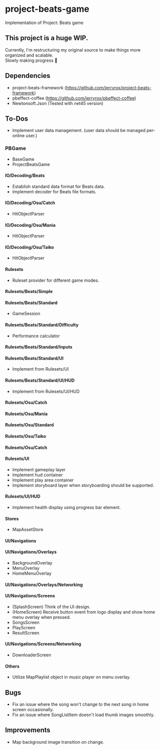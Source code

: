 # project-beats-game
Implementation of Project: Beats game
  
## This project is a huge WIP.
Currently, I'm restructuring my original source to make things more organized and scalable.  
Slowly making progress 🧩

## Dependencies
- project-beats-framework (https://github.com/jerryrox/project-beats-framework)
- pbeffect-coffee (https://github.com/jerryrox/pbeffect-coffee)
- Newtonsoft.Json (Tested with net45 version)

## To-Dos
- Implement user data management. (user data should be managed per-online user.)
### PBGame
- BaseGame
- ProjectBeatsGame
#### IO/Decoding/Beats
- Establish standard data format for Beats data.
- Implement decoder for Beats file formats.
#### IO/Decoding/Osu/Catch
- HitObjectParser
#### IO/Decoding/Osu/Mania
- HitObjectParser
#### IO/Decoding/Osu/Taiko
- HitObjectParser
#### Rulesets
- Ruleset provider for different game modes.
#### Rulesets/Beats/Simple
#### Rulesets/Beats/Standard
- GameSession
#### Rulesets/Beats/Standard/Difficulty
- Performance calculator
#### Rulesets/Beats/Standard/Inputs
#### Rulesets/Beats/Standard/UI
- Implement from Rulesets/UI
#### Rulesets/Beats/Standard/UI/HUD
- Implement from Rulesets/UI/HUD
#### Rulesets/Osu/Catch
#### Rulesets/Osu/Mania
#### Rulesets/Osu/Standard
#### Rulesets/Osu/Taiko
#### Rulesets/Osu/Catch
#### Rulesets/UI
- Implement gameplay layer
- Implement hud container
- Implement play area container
- Implement storyboard layer when storyboarding should be supported.
#### Rulesets/UI/HUD
- Implement health display using progress bar element.
#### Stores
- MapAssetStore
#### UI/Navigations
#### UI/Navigations/Overlays
- BackgroundOverlay
- MenuOverlay
- HomeMenuOverlay
#### UI/Navigations/Overlays/Networking
#### UI/Navigations/Screens
- (SplashScreen) Think of the UI design.
- (HomeScreen) Receive button event from logo display and show home menu overlay when pressed.
- SongsScreen
- PlayScreen
- ResultScreen
#### UI/Navigations/Screens/Networking
- DownloaderScreen
#### Others
- Utilize MapPlaylist object in music player on menu overlay.

## Bugs
- Fix an issue where the song won't change to the next song in home screen occasionally.
- Fix an issue where SongListItem doesn't load thumb images smoothly.

## Improvements
- Map background image transition on change.